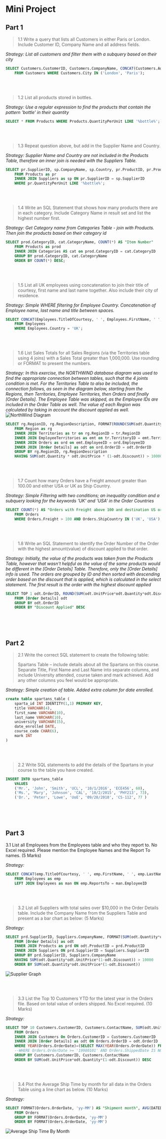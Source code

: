 # Mini Project

## Part 1

> 1.1 Write a query that lists all Customers in either Paris or London. Include Customer ID, Company Name and all address fields. 

*Strategy: List all customers and filter them with a subquery based on their city*

```SQL
SELECT Customers.CustomerID, Customers.CompanyName, CONCAT(Customers.Address, ' ', Customers.PostalCode, ', ', Customers.Region, ', ', Customers.City)
    FROM Customers WHERE Customers.City IN ('London', 'Paris');
```

<br>
<br>

> 1.2 List all products stored in bottles.

*Strategy: Use a regular expression to find the products that contain the pattern 'bottle' in their quantity*

```SQL
SELECT * FROM Products WHERE Products.QuantityPerUnit LIKE '%bottle%';
```
<br>
<br>

> 1.3 Repeat question above, but add in the Supplier Name and Country.

*Strategy: Supplier Name and Country are not included in the Products Table, therefore an inner join is needed with the Suppliers Table.*

```SQL
SELECT pr.SupplierID, sp.CompanyName, sp.Country, pr.ProductID, pr.ProductName, pr.QuantityPerUnit
    FROM Products as pr
    INNER JOIN Suppliers as sp ON pr.SupplierID = sp.SupplierID
    WHERE pr.QuantityPerUnit LIKE '%bottle%';
```

<br>
<br>

> 1.4 Write an SQL Statement that shows how many products there are in each category. Include Category Name in result set and list the highest number first. 

*Strategy: Get Category name from Categories Table - join with Products. Then join the products based on their category id*

```SQL
SELECT prod.CategoryID, cat.CategoryName, COUNT(*) AS "Item Number" 
    FROM Products as prod 
    INNER JOIN Categories AS cat on prod.CategoryID = cat.CategoryID
    GROUP BY prod.CategoryID, cat.CategoryName
    ORDER BY COUNT(*) DESC;
```
<br>
<br>

> 1.5 List all UK employees using concatenation to join their title of courtesy, first name and last name together. Also include their city of residence. 

*Strategy: Simple WHERE filtering for Employee Country. Concatenation of Employee name, last name and title between spaces.*

```SQL
SELECT CONCAT(Employees.TitleOfCourtesy, ' ', Employees.FirstName, ' ', Employees.LastName) AS "Employee Name", Employees.City
    FROM Employees
    WHERE Employees.Country = 'UK';
```
<br>
<br>

> 1.6 List Sales Totals for all Sales Regions (via the Territories table using 4 joins) with a Sales Total greater than 1,000,000. Use rounding or FORMAT to present the numbers.  

*Strategy: In this exercise, the NORTHWIND database diagram was used to find the appropriate connection between tables, such that the 4 joints condition is met. 
For the Territories Table to also be included, the connection follows, as seen in the diagram below, starting from the Regions, then Territories, Employee Territories, then Orders and finally [Order Details].
The Employee Table was skipped, as the Employee IDs are included in the Order Table as well. The value of each Region was calculated by taking in account the discount applied as well.*
![NorthWind Diagram](media/database_diagram_ex1p6.jpg)

```SQL
SELECT rg.RegionID, rg.RegionDescription, FORMAT(ROUND(SUM(odt.Quantity * odt.UnitPrice * (1-odt.Discount)),-5), '###,###,###') as "Total Sales (Approx.)"
    FROM Region as rg
    INNER JOIN Territories as tr on rg.RegionID = tr.RegionID
    INNER JOIN EmployeeTerritories as emt on tr.TerritoryID = emt.TerritoryID
    INNER JOIN Orders as ord on emt.EmployeeID = ord.EmployeeID
    INNER JOIN [Order Details] as odt on ord.OrderID = odt.OrderID
    GROUP BY rg.RegionID, rg.RegionDescription
    HAVING SUM(odt.Quantity * odt.UnitPrice * (1-odt.Discount)) > 1000000;
```
<br>
<br>

> 1.7 Count how many Orders have a Freight amount greater than 100.00 and either USA or UK as Ship Country. 

*Strategy: Simple Filtering with two conditions; an inequality condition and a subquery looking for the keywords 'UK' and 'USA' in the Order Countries*

```SQL
SELECT COUNT(*) AS "Orders with Freight above 100 and destination US or UK" 
    FROM Orders
    WHERE Orders.Freight > 100 AND Orders.ShipCountry IN ('UK', 'USA');
```
<br>
<br>


> 1.8 Write an SQL Statement to identify the Order Number of the Order with the highest amount(value) of discount applied to that order.

*Strategy: Initially, the value of the products was taken from the Products Table, however that wasn't helpful as the value of the same products would be different in the [Order Details] Table.
Therefore, only the [Order Details] info is used. The orders are grouped by ID and then sorted with descending order based on the discount that is applied, which is calculated in the select statement. The first 
result is the order with the highest discount applied* 

```SQL
SELECT TOP 1 odt.OrderID, ROUND(SUM(odt.UnitPrice*odt.Quantity*odt.Discount),0) AS "Discount Applied" 
    FROM [Order Details] odt 
    GROUP BY odt.OrderID
    ORDER BY "Discount Applied" DESC
```

<br>
<br>
<br>

## Part 2

> 2.1 Write the correct SQL statement to create the following table: 
> 
> Spartans Table – include details about all the Spartans on this course. Separate Title, First Name and Last Name into separate columns, 
> and include University attended, course taken and mark achieved. Add any other columns you feel would be appropriate.  

*Strategy: Simple creation of table. Added extra column for date enrolled.*

```SQL
create table spartans_table (
    sparta_id INT IDENTITY(1,1) PRIMARY KEY,
    title VARCHAR(4),
    first_name VARCHAR(10),
    last_name VARCHAR(10),
    university VARCHAR(15),
    date_enrolled DATE,
    course_code CHAR(6),
    mark INT
)
```
<br>
<br>

> 2.2 Write SQL statements to add the details of the Spartans in your course to the table you have created.	 

```SQL
INSERT INTO spartans_table 
    VALUES
    ('Mr.', 'John', 'Smith', 'UCL', '10/1/2016', 'ECE456', 60),
    ('Ms.', 'Mary', 'Johnson', 'CAL', '10/2/2015', 'PHY213', 73),
    ('Dr.', 'Peter', 'Lowe', 'UoE', '09/28/2018', 'CS-112', 77 )
```
<br>
<br>
<br>

## Part 3

3.1 List all Employees from the Employees table and who they report to. No Excel required. Please mention the Employee Names and the Report To names. (5 Marks)

*Strategy:*

```SQL
SELECT CONCAT(emp.TitleOfCourtesy, ' ', emp.FirstName, ' ', emp.LastName) AS "Employee", CONCAT(man.TitleOfCourtesy, ' ', man.FirstName, ' ', man.LastName) AS "Manager"
    FROM Employees as emp
    LEFT JOIN Employees as man ON emp.ReportsTo = man.EmployeeID 
```

<br>
<br>

> 3.2 List all Suppliers with total sales over $10,000 in the Order Details table. Include the Company Name from the Suppliers Table and present as a bar chart as below: (5 Marks) 

*Strategy:*

```SQL
SELECT prd.SupplierID, Suppliers.CompanyName, FORMAT(SUM(odt.Quantity*odt.UnitPrice*(1-odt.Discount)), '###,###,###') AS "Sales"
    FROM [Order Details] as odt
    INNER JOIN Products as prd ON odt.ProductID = prd.ProductID
    INNER JOIN Suppliers ON prd.SupplierID = Suppliers.SupplierID
    GROUP BY prd.SupplierID, Suppliers.CompanyName
    HAVING SUM(odt.Quantity*odt.UnitPrice*(1-odt.Discount)) > 10000
    ORDER BY SUM(odt.Quantity*odt.UnitPrice*(1-odt.Discount))
```
![Supplier Graph](media/ex3p2_graph.jpg)

<br>
<br>

> 3.3 List the Top 10 Customers YTD for the latest year in the Orders file. Based on total value of orders shipped. No Excel required. (10 Marks) 

*Strategy:*

```SQL
SELECT TOP 10 Customers.CustomerID, Customers.ContactName, SUM(odt.UnitPrice*odt.Quantity*(1-odt.Discount)) AS "Value of Orders"
    FROM Orders
    INNER JOIN Customers On Orders.CustomerID = Customers.CustomerID
    INNER JOIN [Order Details] as odt ON Orders.OrderID = odt.OrderID
    WHERE YEAR(Orders.OrderDate)=(SELECT MAX(YEAR(Orders.OrderDate)) FROM Orders)
    --WHERE Orders.OrderDate >= '19980101' AND Orders.ShippedDate IS NOT NULL
    GROUP BY Customers.CustomerID, Customers.ContactName
    ORDER BY SUM(odt.UnitPrice*odt.Quantity*(1-odt.Discount)) DESC
```

<br>
<br>

> 3.4 Plot the Average Ship Time by month for all data in the Orders Table using a line chart as below. (10 Marks)

*Strategy:*

```SQL
SELECT FORMAT(Orders.OrderDate, 'yy-MM') AS "Shipment month", AVG(DATEDIFF(d, Orders.OrderDate, Orders.ShippedDate)) AS "Days to Ship"
    FROM Orders
    GROUP BY FORMAT(Orders.OrderDate, 'yy-MM')
    ORDER BY FORMAT(Orders.OrderDate, 'yy-MM') 
```

![Average Ship Time By Month](media/ex3p4_graph.jpg)

